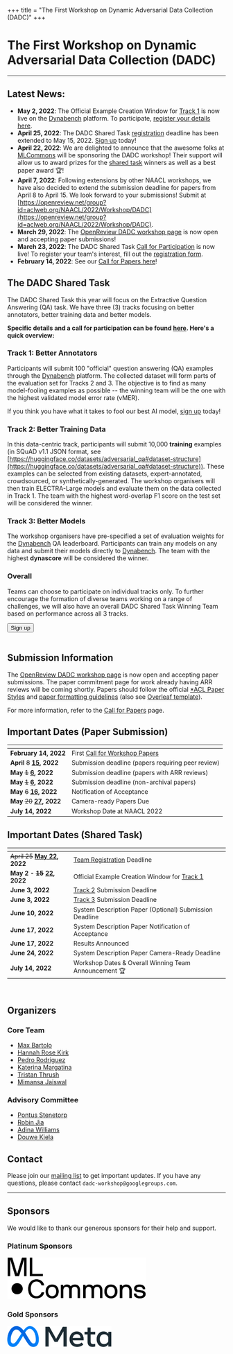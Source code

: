 +++
title = "The First Workshop on Dynamic Adversarial Data Collection (DADC)"
+++
# The First Workshop on Dynamic Adversarial Data Collection (DADC)
-----------------------------------------------------------------------------

## Latest News: 
* **May 2, 2022**: The Official Example Creation Window for [Track 1](/shared-task/#track-1-better-annotators) is now live on the [Dynabench](https://dynabench.org/tasks/qa) platform. To participate, [register your details here](https://docs.google.com/forms/d/e/1FAIpQLSfKXEFdkgkvxzZfvtT7EXhmzHjpzTYldca76Fd4P8APfvyGBA/viewform). 
* **April 25, 2022**: The DADC Shared Task [registration](https://docs.google.com/forms/d/e/1FAIpQLSfKXEFdkgkvxzZfvtT7EXhmzHjpzTYldca76Fd4P8APfvyGBA/viewform) deadline has been extended to May 15, 2022. [Sign up](https://docs.google.com/forms/d/e/1FAIpQLSfKXEFdkgkvxzZfvtT7EXhmzHjpzTYldca76Fd4P8APfvyGBA/viewform) today!
* **April 22, 2022**: We are delighted to announce that the awesome folks at [MLCommons](https://mlcommons.org/en/) will be sponsoring the DADC workshop! Their support will allow us to award prizes for the [shared task](shared-task/) winners as well as a best paper award 🏆!
* **April 7, 2022**: Following extensions by other NAACL workshops, we have also decided to extend the submission deadline for papers from April 8 to April 15. We look forward to your submissions! Submit at [https://openreview.net/group?id=aclweb.org/NAACL/2022/Workshop/DADC](https://openreview.net/group?id=aclweb.org/NAACL/2022/Workshop/DADC). 
* **March 29, 2022**: The [OpenReview DADC workshop page](https://openreview.net/group?id=aclweb.org/NAACL/2022/Workshop/DADC) is now open and accepting paper submissions!
* **March 23, 2022**: The DADC Shared Task [Call for Participation](/shared-task/) is now live! To register your team's interest, fill out the [registration form](https://docs.google.com/forms/d/e/1FAIpQLSfKXEFdkgkvxzZfvtT7EXhmzHjpzTYldca76Fd4P8APfvyGBA/viewform).
* **February 14, 2022**: See our [Call for Papers here](/call-for-papers/)!

## The DADC Shared Task
The DADC Shared Task this year will focus on the Extractive Question Answering (QA) task. We have three (3) tracks focusing on better annotators, better training data and better models.

**Specific details and a call for participation can be found [here](/shared-task/). Here's a quick overview:** 

### Track 1: Better Annotators
Participants will submit 100 "official" question answering (QA) examples through the [Dynabench](https://dynabench.org/tasks/qa) platform. The collected dataset will form parts of the evaluation set for Tracks 2 and 3. The objective is to find as many model-fooling examples as possible -- the winning team will be the one with the highest validated model error rate (vMER).

If you think you have what it takes to fool our best AI model, [sign up](https://docs.google.com/forms/d/e/1FAIpQLSfKXEFdkgkvxzZfvtT7EXhmzHjpzTYldca76Fd4P8APfvyGBA/viewform) today!

### Track 2: Better Training Data
In this data-centric track, participants will submit 10,000 **training** examples (in SQuAD v1.1 JSON format, see [https://huggingface.co/datasets/adversarial_qa#dataset-structure](https://huggingface.co/datasets/adversarial_qa#dataset-structure)). These examples can be selected from existing datasets, expert-annotated, crowdsourced, or synthetically-generated. The workshop organisers will then train ELECTRA-Large models and evaluate them on the data collected in Track 1. The team with the highest word-overlap F1 score on the test set will be considered the winner.    

### Track 3: Better Models
The workshop organisers have pre-specified a set of evaluation weights for the [Dynabench](https://dynabench.org/tasks/qa) QA leaderboard. Participants can train any models on any data and submit their models directly to [Dynabench](https://dynabench.org/tasks/qa). The team with the highest **dynascore** will be considered the winner.

### Overall
Teams can choose to participate on individual tracks only. To further encourage the formation of diverse teams working on a range of challenges, we will also have an overall DADC Shared Task Winning Team based on performance across all 3 tracks.

<form action="https://docs.google.com/forms/d/e/1FAIpQLSfKXEFdkgkvxzZfvtT7EXhmzHjpzTYldca76Fd4P8APfvyGBA/viewform" method="get" target="_blank"><button class="btn btn-success" type="submit">Sign up</button></form>
<br />

## Submission Information

The [OpenReview DADC workshop page](https://openreview.net/group?id=aclweb.org/NAACL/2022/Workshop/DADC) is now open and accepting paper submissions. 
The paper commitment page for work already having ARR reviews will be coming shortly.
Papers should follow the official [*ACL Paper Styles](https://github.com/acl-org/acl-style-files) and [paper formatting guidelines](https://acl-org.github.io/ACLPUB/formatting.html#paper-format) (also see [Overleaf template](https://www.overleaf.com/read/crtcwgxzjskr)).

For more information, refer to the [Call for Papers](/call-for-papers/) page.
<br />

## Important Dates (Paper Submission)

| <!-- -->                                       | <!-- -->                                               |
|:-----------------------------------------------| :----------------------------------------------------- |
| **February 14, 2022**                          | First [Call for Workshop Papers](call-for-papers/) |
| **April** <del>8</del> **<ins>15</ins>, 2022** | Submission deadline (papers requiring peer review)     |
| **May** <del>1</del> **<ins>6</ins>, 2022**    | Submission deadline (papers with ARR reviews)          |
| **May** <del>1</del> **<ins>6</ins>, 2022**    | Submission deadline (non-archival papers)              |
| **May** <del>6</del> **<ins>16</ins>, 2022**   | Notification of Acceptance                             |
| **May** <del>20</del> **<ins>27</ins>, 2022**  | Camera-ready Papers Due                                |
| **July 14, 2022**                              | Workshop Date at NAACL 2022                            |

## Important Dates (Shared Task)

| <!-- -->                                        | <!-- -->                                                                                                                          |
|:------------------------------------------------| :-------------------------------------------------------------------------------------------------------------------------------- |
| <del>April 25</del> **<ins>May 22</ins>, 2022** | [Team Registration](https://docs.google.com/forms/d/e/1FAIpQLSfKXEFdkgkvxzZfvtT7EXhmzHjpzTYldca76Fd4P8APfvyGBA/viewform) Deadline |
| **May 2 - <del>15</del> <ins>22</ins>, 2022**   | Official Example Creation Window for [Track 1](/shared-task/#track-1-better-annotators)                                       |
| **June 3, 2022**                                | [Track 2](/shared-task/#track-2-better-training-data) Submission Deadline                                                     |
| **June 3, 2022**                                | [Track 3](/shared-task/#track-3-better-models) Submission Deadline                                                            |
| **June 10, 2022**                               | System Description Paper (Optional) Submission Deadline                                                                           |
| **June 17, 2022**                               | System Description Paper Notification of Acceptance                                                                               |
| **June 17, 2022**                               | Results Announced                                                                                                                 |
| **June 24, 2022**                               | System Description Paper Camera-Ready Deadline                                                                                    |
| **July 14, 2022**                               | Workshop Dates & Overall Winning Team Announcement 🏆                                                                              |

<br />


## Organizers


### Core Team

* [Max Bartolo](http://bartolo.ai/)
* [Hannah Rose Kirk](https://www.hannahrosekirk.com/)
* [Pedro Rodriguez](https://www.pedro.ai)
* [Katerina Margatina](https://katerinamargatina.github.io/)
* [Tristan Thrush](http://www.tristanthrush.com/)
* [Mimansa Jaiswal](https://mimansajaiswal.github.io/)

### Advisory Committee

* [Pontus Stenetorp](https://pontus.stenetorp.se/)
* [Robin Jia](https://robinjia.github.io/)
* [Adina Williams](https://wp.nyu.edu/adinawilliams/)
* [Douwe Kiela](https://douwekiela.github.io/)

[//]: # (### Program Committee)

[//]: # ()
[//]: # (* Shi Feng)

[//]: # (* Paul Röttger)

[//]: # (* Chen Zhao)

[//]: # (* Maharshi Gor)

[//]: # (* Johnny Wei)

[//]: # (* Maximilian Mozes)

[//]: # (* Joe Barrow)

[//]: # (* Yixin Nie)

[//]: # (* Candace Ross)

[//]: # (* Mohit Bansal)

[//]: # (* Bertram Vidgen)

[//]: # (* Scott Hale)

[//]: # (* Zeerak Talat)

[//]: # (* Amanpreet Singh)

[//]: # (* Atticus Geiger)

[//]: # (* Christopher Potts)

[//]: # (* Ethan Perez)

[//]: # (* Scott Yih)

[//]: # (* Sebastian Riedel)

[//]: # (* Eric Wallace)

[//]: # (* Joao Sedoc)

[//]: # (* John P. Lalor)

[//]: # (* Phu Mon Htut)

## Contact

Please join our [mailing list](https://groups.google.com/u/0/g/dadc-workshop) to get important updates. If you have any questions, please contact `dadc-workshop@googlegroups.com`.

<hr />

## Sponsors
We would like to thank our generous sponsors for their help and support.

### Platinum Sponsors

<a href="https://mlcommons.org/en/" target="_blank"><img src="/img/mlc_logo.png" width="320px" /></a>

### Gold Sponsors

<a href="https://ai.facebook.com/" target="_blank"><img src="/img/meta_logo.png"  width="240px"/></a>
